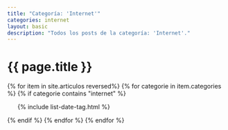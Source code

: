 ```yaml
---
title: "Categoría: 'Internet'"
categories: internet
layout: basic
description: "Todos los posts de la categoría: 'Internet'."
---
```


<h1>{{ page.title }}</h1>

{% for item in site.articulos reversed%}
{% for categorie in item.categories %}
{% if categorie contains "internet" %}
<ul>
    {% include list-date-tag.html %}
</ul>
{% endif %}
{% endfor %}
{% endfor %}
